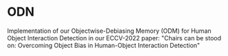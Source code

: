 # ODN
Implementation of our Objectwise-Debiasing Memory (ODM) for Human Object Interaction Detection in our ECCV-2022 paper: "Chairs can be stood on: Overcoming Object Bias in Human-Object Interaction Detection"
